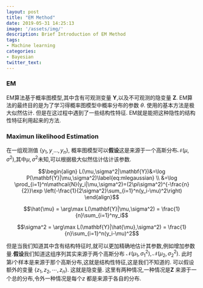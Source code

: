 ```yaml
---
layout: post
title: "EM Method"
date: 2019-05-31 14:25:13
image: '/assets/img/'
description: Brief Introduction of EM Method 
tags:
- Machine learning
categories:
- Bayesian
twitter_text:
---
```


### EM

EM算法基于概率图模型,其中含有可观测变量 $\mathbf{Y}$,以及不可观测的隐变量 $\mathbf{Z}$. EM算法的最终目的是为了学习得概率图模型中概率分布的参数 
$\theta$. 使用的基本方法是极大似然估计. 但是在这过程中遇到了一些结构性特征. EM就是能把这种隐性的结构性特征利用起来的方法.

### Maximun likelihood Estimation

在一组观测值 $\{y_1,y_,\dots,y_n\}$, 概率图模型可以**假设**这是来源于一个高斯分布$\mathcal{N}(\mu,\sigma^2)$,其中$\mu,\sigma^2$未知,可以根据极大似然估计估计该参数.

$$\begin{align}
L(\mu,\sigma^2|\mathbf{Y})&=\log P(\mathbf{Y}|\mu,\sigma^2)\label{eq:mlegaussian} \\
&=\log \prod_{i=1}^n\mathcal{N}(y_i|\mu,\sigma^2)=(2\pi\sigma^2)^{-\frac{n}{2}}\exp \left(-\frac{1}{2\sigma^2}\sum_{i=1}^n(y_i-\mu)^2\right)
\end{align}$$


$$\hat{\mu} = \arg\max L(\mathbf{Y}|\mu,\sigma^2) = \frac{1}{n}\sum_{i=1}^ny_i$$

$$\sigma^2 = \arg\max L(\mathbf{Y}|\hat{\mu},\sigma^2) = \frac{1}{n}\sum_{i=1}^n(y_i-\mu)^2$$

但是当我们知道其中含有结构特征时,就可以更加精确地估计其参数,例如增加参数量.**假设**我们知道这组序列其实来源于两个高斯分布 $\mathcal{N}(\mu_1,\sigma_1^2),\mathcal{N}(\mu_2,\sigma_2^2)$. 此时第$i$个样本是来源于那个高斯分布,这就是结构性特征,这是我们不知道的. 可以假设额外的变量 $\{z_1,z_2,\cdots,z_n\}$. 这就是隐变量. 这里有两种情况,一种情况是$\mathbf{Z}$ 来源于一个总的分布,令外一种情况是每个$z$ 都是来源于各自的分布.